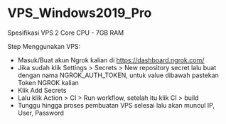 # VPS_Windows2019_Pro


Spesifikasi VPS 2 Core CPU - 7GB RAM

Step Menggunakan VPS:

- Masuk/Buat akun Ngrok kalian di https://dashboard.ngrok.com/
- Jika sudah klik Settings > Secrets > New repository secret lalu buat dengan nama NGROK_AUTH_TOKEN, untuk value dibawah pastekan Token NGROK kalian
- Klik Add Secrets
- Lalu klik Action > CI > Run workflow, setelah itu klik CI > build
- Tunggu hingga proses pembuatan VPS selesai lalu akan muncul IP, User, Password

